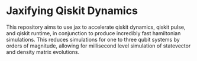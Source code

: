 # Jaxifying Qiskit Dynamics

This repository aims to use jax to accelerate qiskit dynamics, qiskit pulse, and qiskit runtime, in conjunction to produce incredibly fast hamiltonian simulations. This reduces simulations for one to three qubit systems by orders of magnitude, allowing for millisecond level simulation of statevector and density matrix evolutions.
